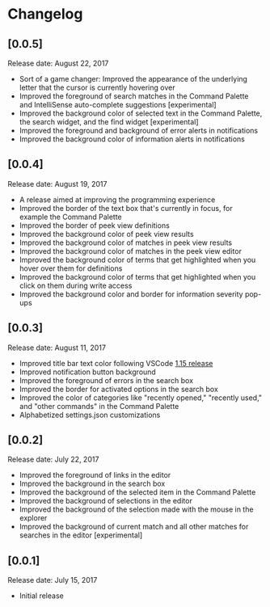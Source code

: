 # Changelog

## [0.0.5]
Release date: August 22, 2017
- Sort of a game changer: Improved the appearance of the underlying letter that the cursor is currently hovering over
- Improved the foreground of search matches in the Command Palette and IntelliSense auto-complete suggestions [experimental]
- Improved the background color of selected text in the Command Palette, the search widget, and the find widget [experimental]
- Improved the foreground and background of error alerts in notifications
- Improved the background color of information alerts in notifications

## [0.0.4]
Release date: August 19, 2017
- A release aimed at improving the programming experience
- Improved the border of the text box that's currently in focus, for example the Command Palette
- Improved the border of peek view definitions
- Improved the background color of peek view results
- Improved the background color of matches in peek view results
- Improved the background color of matches in the peek view editor
- Improved the background color of terms that get highlighted when you hover over them for definitions
- Improved the background color of terms that get highlighted when you click on them during write access
- Improved the background color and border for information severity pop-ups

## [0.0.3]
Release date: August 11, 2017
- Improved title bar text color following VSCode [1.15 release](https://code.visualstudio.com/updates/v1_15)
- Improved notification button background
- Improved the foreground of errors in the search box
- Improved the border for activated options in the search box
- Improved the color of categories like "recently opened," "recently used," and "other commands" in the Command Palette
- Alphabetized settings.json customizations

## [0.0.2]
Release date: July 22, 2017
- Improved the foreground of links in the editor
- Improved the background in the search box
- Improved the background of the selected item in the Command Palette
- Improved the background of selections in the editor
- Improved the background of the selection made with the mouse in the explorer
- Improved the background of current match and all other matches for searches in the editor [experimental]

## [0.0.1]
Release date: July 15, 2017
- Initial release